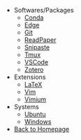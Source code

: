 - Softwares/Packages
    - [Conda](shortcuts/conda_commands.md)
    - [Edge](shortcuts/edge_shortcuts.md)
    - [Git](shortcuts/git_commands.md)
    - [ReadPaper](shortcuts/readpaper_shortcuts.md)
    - [Snipaste](shortcuts/snipaste_shortcuts.md)
    - [Tmux](shortcuts/tmux_commands.md)
    - [VSCode](shortcuts/vscode_shortcuts.md)
    - [Zotero](shortcuts/zotero_shortcuts.md)
- Extensions
    - [LaTeX](shortcuts/latex_shortcuts.md)
    - [Vim](shortcuts/vim_shortcuts.md)
    - [Vimium](shortcuts/vimium_shortcuts.md)
- Systems
    - [Ubuntu](shortcuts/ubuntu_commands.md)
    - [Windows](shortcuts/win_shortcuts.md)
- [Back to Homepage](README.md)